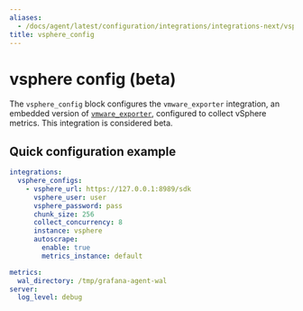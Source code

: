 ```yaml
---
aliases:
  - /docs/agent/latest/configuration/integrations/integrations-next/vsphere-config/
title: vsphere_config
---
```


# vsphere config (beta)

The `vsphere_config` block configures the `vmware_exporter` integration, an embedded
version of [`vmware_exporter`](https://github.com/grafana/vmware_exporter), configured
to collect vSphere metrics. This integration is considered beta.

## Quick configuration example

```yaml
integrations:
  vsphere_configs:
    - vsphere_url: https://127.0.0.1:8989/sdk
      vsphere_user: user
      vsphere_password: pass
      chunk_size: 256
      collect_concurrency: 8
      instance: vsphere
      autoscrape:
        enable: true
        metrics_instance: default

metrics:
  wal_directory: /tmp/grafana-agent-wal
server:
  log_level: debug
```
